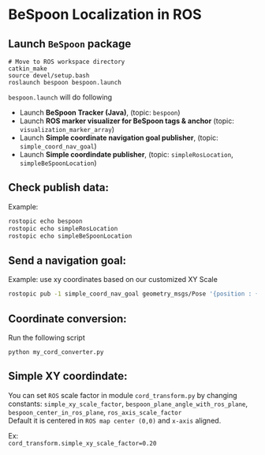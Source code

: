 BeSpoon Localization in ROS 
===== 

## Launch `BeSpoon` package  

```base 
# Move to ROS workspace directory 
catkin_make  
source devel/setup.bash 
roslaunch bespoon bespoon.launch  
```

`bespoon.launch` will do following

* Launch **BeSpoon Tracker (Java)**, (topic: `bespoon`)      
* Launch **ROS marker visualizer for BeSpoon tags & anchor** (topic: `visualization_marker_array`)    
* Launch **Simple coordinate navigation goal publisher**, (topic: `simple_coord_nav_goal`)     
* Launch **Simple coordindate publisher**, (topic: `simpleRosLocation`, `simpleBeSpoonLocation`)    

## Check publish data:    
Example:  

```bash  
rostopic echo bespoon 
rostopic echo simpleRosLocation
rostopic echo simpleBeSpoonLocation 
``` 

## Send a navigation goal:    
Example:  use xy coordinates based on our customized XY Scale  

```bash
rostopic pub -1 simple_coord_nav_goal geometry_msgs/Pose '{position : { x: 0, y: 0, z: 0}, orientation: {x: 0, y: 0, z: 0, w: 0}}'
``` 

## Coordinate conversion:  
Run the following script  

`python my_cord_converter.py`  

## Simple XY coordindate:  
You can set `ROS` scale factor in module `cord_transform.py` by changing constants:  `simple_xy_scale_factor`, `bespoon_plane_angle_with_ros_plane`, `bespoon_center_in_ros_plane`, `ros_axis_scale_factor`    
Default it is centered in `ROS map center (0,0)` and `x-axis` aligned.  
 

Ex:  
`cord_transform.simple_xy_scale_factor=0.20`

